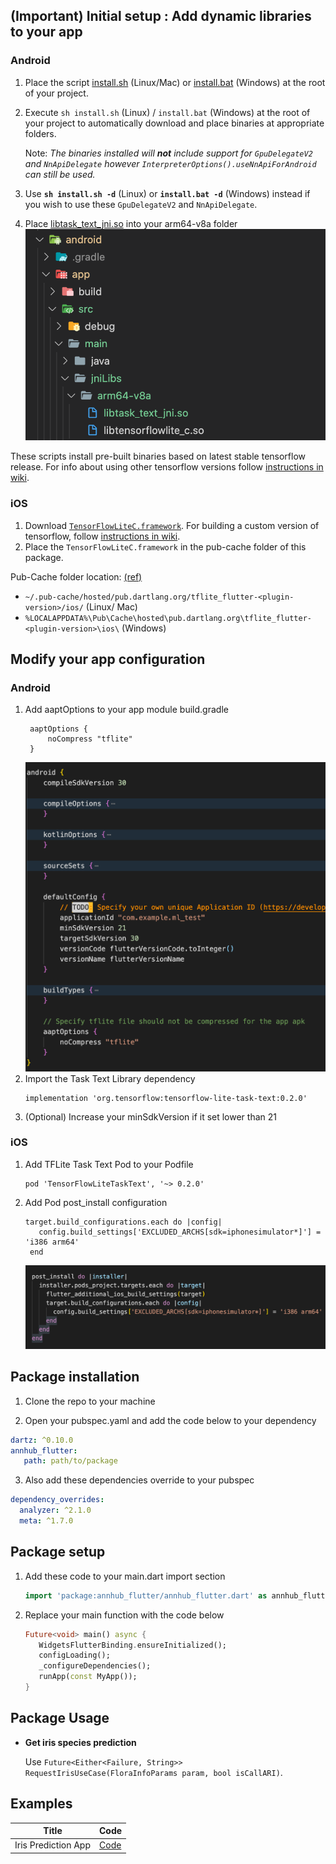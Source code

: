 ## (Important) Initial setup : Add dynamic libraries to your app

### Android

1. Place the script [install.sh] (Linux/Mac) or [install.bat] (Windows) at the root of your project.

2. Execute `sh install.sh` (Linux) / `install.bat` (Windows) at the root of your project to automatically download and place binaries at appropriate folders.

   Note: *The binaries installed will **not** include support for `GpuDelegateV2` and `NnApiDelegate` however `InterpreterOptions().useNnApiForAndroid` can still be used.* 

3. Use **`sh install.sh -d`** (Linux) or **`install.bat -d`** (Windows) instead if you wish to use these `GpuDelegateV2` and `NnApiDelegate`.
4. Place [libtask_text_jni.so] into your arm64-v8a folder
   ![alt text][android_tflite_support_lib_task]

These scripts install pre-built binaries based on latest stable tensorflow release. For info about using other tensorflow versions follow [instructions in wiki]. 

### iOS

1. Download [`TensorFlowLiteC.framework`]. For building a custom version of tensorflow, follow [instructions in wiki]. 
2. Place the `TensorFlowLiteC.framework` in the pub-cache folder of this package.

 Pub-Cache folder location: [(ref)]

 - `~/.pub-cache/hosted/pub.dartlang.org/tflite_flutter-<plugin-version>/ios/` (Linux/ Mac) 
 - `%LOCALAPPDATA%\Pub\Cache\hosted\pub.dartlang.org\tflite_flutter-<plugin-version>\ios\` (Windows)

## Modify your app configuration

### Android
1. Add aaptOptions to your app module build.gradle
   ```
    aaptOptions {
        noCompress "tflite"
    }
   ```
   ![alt text][android_aapt_options]
2. Import the Task Text Library dependency
   ```
   implementation 'org.tensorflow:tensorflow-lite-task-text:0.2.0'
   ```
3. (Optional) Increase your minSdkVersion if it set lower than 21

### iOS

1. Add TFLite Task Text Pod to your Podfile
   ```pod
   pod 'TensorFlowLiteTaskText', '~> 0.2.0'
   ```
2. Add Pod post_install configuration
   ```pod
   target.build_configurations.each do |config|
      config.build_settings['EXCLUDED_ARCHS[sdk=iphonesimulator*]'] = 'i386 arm64'
    end
   ```
   ![alt text][exclude_arch_fix]


## Package installation
1. Clone the repo to your machine

2. Open your pubspec.yaml and add the code below to your dependency

```yaml
dartz: ^0.10.0
annhub_flutter:
   path: path/to/package
```
3. Also add these dependencies override to your pubspec
```yaml
dependency_overrides:
  analyzer: ^2.1.0
  meta: ^1.7.0
```

## Package setup

1. Add these code to your main.dart import section
   ```dart
   import 'package:annhub_flutter/annhub_flutter.dart' as annhub_flutter;
   ```
2. Replace your main function with the code below
   ```dart
   Future<void> main() async {
      WidgetsFlutterBinding.ensureInitialized();
      configLoading();
      _configureDependencies();
      runApp(const MyApp());
   }
   ```

## Package Usage

* **Get iris species prediction**
  
  Use `Future<Either<Failure, String>> RequestIrisUseCase(FloraInfoParams param, bool isCallARI)`.


## Examples

|Title|Code|
|-----|----|
|Iris Prediction App| [Code](examples/iris)


<!-- Links -->
[install.sh]: (https://github.com/PttB422/annhub-flutter/blob/master/resources/install.sh)
[install.bat]: (https://github.com/PttB422/annhub-flutter/blob/master/resources/install.bat)
[`TensorFlowLiteC.framework`]: (https://github.com/PttB422/annhub-flutter/releases/download/v0.0.1/TensorFlowLiteC.framework.zip)
[libtask_text_jni.so]: (https://github.com/PttB422/annhub-flutter/blob/master/resources/libtask_text_jni.so)
[(ref)]: (https://dart.dev/tools/pub/cmd/pub-get#the-system-package-cache)
[instructions in wiki]: (https://github.com/am15h/tflite_flutter_plugin/wiki/)

<!-- Images -->
[android_aapt_options]: docs/android_aapt_options.png "Android AATP Options"
[android_app_module_build_gradle]: docs/android_app_module_build_gradle.png "Android App Module Build Gradle"
[android_tflite_dependency]: docs/android_tflite_dependency.png "Android Tflite Dependency"
[android_tflite_support_lib_task]: docs/android_tflite_support_lib_task.png "Android Tflite Support Lib Task"
[exclude_arch_fix]: docs/exclude_arch_fix.png "Exclude Arch Fix"
[tflite_pod]: docs/tflite_pod.png "Tflite Pod"